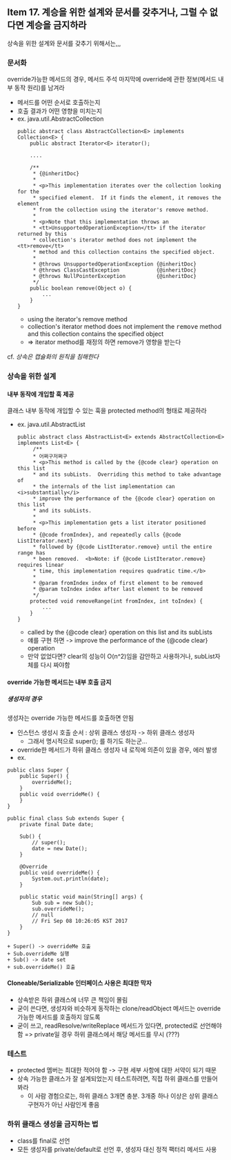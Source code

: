 ## Item 17. 계승을 위한 설계와 문서를 갖추거나, 그럴 수 없다면 계승을 금지하라 
상속을 위한 설계와 문서를 갖추기 위해서는,,,  

### 문서화 
override가능한 메서드의 경우, 메서드 주석 마지막에 override에 관한 정보(메서드 내부 동작 원리)를 남겨라  
* 메서드를 어떤 순서로 호출하는지
* 호출 결과가 어떤 영향을 미치는지 
* ex. java.util.AbstractCollection
    ```
    public abstract class AbstractCollection<E> implements Collection<E> {
        public abstract Iterator<E> iterator();

        ....

        /**
         * {@inheritDoc}
         *
         * <p>This implementation iterates over the collection looking for the
         * specified element.  If it finds the element, it removes the element
         * from the collection using the iterator's remove method.
         *
         * <p>Note that this implementation throws an
         * <tt>UnsupportedOperationException</tt> if the iterator returned by this
         * collection's iterator method does not implement the <tt>remove</tt>
         * method and this collection contains the specified object.
         *
         * @throws UnsupportedOperationException {@inheritDoc}
         * @throws ClassCastException            {@inheritDoc}
         * @throws NullPointerException          {@inheritDoc}
         */
        public boolean remove(Object o) {
            ...
        }
    }
    ```
    + using the iterator's remove method
    + collection's iterator method does not implement the <tt>remove</tt> method and this collection contains the specified object
    + => iterator method를 재정의 하면 remove가 영향을 받는다 

cf. *상속은 캡슐화의 원칙을 침해한다*


### 상속을 위한 설계 
#### 내부 동작에 개입할 훅 제공  
클래스 내부 동작에 개입할 수 있는 훅을 protected method의 형태로 제공하라 
* ex. java.util.AbstractList
    ```
    public abstract class AbstractList<E> extends AbstractCollection<E> implements List<E> {
         /**
         * 어쩌구저쩌구 
         * <p>This method is called by the {@code clear} operation on this list
         * and its subLists.  Overriding this method to take advantage of
         * the internals of the list implementation can <i>substantially</i>
         * improve the performance of the {@code clear} operation on this list
         * and its subLists.
         *
         * <p>This implementation gets a list iterator positioned before
         * {@code fromIndex}, and repeatedly calls {@code ListIterator.next}
         * followed by {@code ListIterator.remove} until the entire range has
         * been removed.  <b>Note: if {@code ListIterator.remove} requires linear
         * time, this implementation requires quadratic time.</b>
         *
         * @param fromIndex index of first element to be removed
         * @param toIndex index after last element to be removed
         */
        protected void removeRange(int fromIndex, int toIndex) {
            ...
        }    
    }
    ```
    + called by the {@code clear} operation on this list and its subLists
    + 얘를 구현 하면 -> improve the performance of the {@code clear} operation
    + 만약 없었다면? clear의 성능이 O(n^2)임을 감안하고 사용하거나, subList자체를 다시 짜야함 

#### override 가능한 메서드는 내부 호출 금지 
##### 생성자의 경우 
생성자는 override 가능한 메서드를 호출하면 안됨  
* 인스턴스 생성시 호출 순서 : 상위 클래스 생성자 -> 하위 클래스 생성자 
    + 그래서 명시적으로 super(); 를 하기도 하는군... 
* override한 메서드가 하위 클래스 생성자 내 로직에 의존이 있을 경우, 에러 발생 
* ex.
```
public class Super {
    public Super() {
        overrideMe();
    }
    public void overrideMe() {
    }
}

public final class Sub extends Super {
    private final Date date;

    Sub() {
        // super();
        date = new Date();
    }

    @Override
    public void overrideMe() {
        System.out.println(date);
    }

    public static void main(String[] args) {
        Sub sub = new Sub();
        sub.overrideMe();
        // null
        // Fri Sep 08 10:26:05 KST 2017
    }
}
```
    + Super() -> overrideMe 호출 
    + Sub.overrideMe 실행 
    + Sub() -> date set 
    + sub.overrideMe() 호출 


#### Cloneable/Serializable 인터페이스 사용은 최대한 막자 
* 상속받은 하위 클래스에 너무 큰 책임이 몰림 
* 굳이 쓴다면, 생성자와 비슷하게 동작하는 clone/readObject 메서드는 override가능한 메서드를 호출하지 않도록 
* 굳이 쓰고, readResolve/writeReplace 메서드가 있다면, protected로 선언해야함 => private일 경우 하위 클래스에서 해당 메서드를 무시 (???)


### 테스트 
* protected 멤버는 최대한 적어야 함 -> 구현 세부 사항에 대한 서약이 되기 때문 
* 상속 가능한 클래스가 잘 설계되었는지 테스트하려면, 직접 하위 클래스를 만들어 봐라 
    + 이 사람 경험으로는, 하위 클래스 3개면 충분. 3개중 하나 이상은 상위 클래스 구현자가 아닌 사람인게 좋음 

### 하위 클래스 생성을 금지하는 법
* class를 final로 선언 
* 모든 생성자를 private/default로 선언 후, 생성자 대신 정적 팩터리 메서드 사용 
